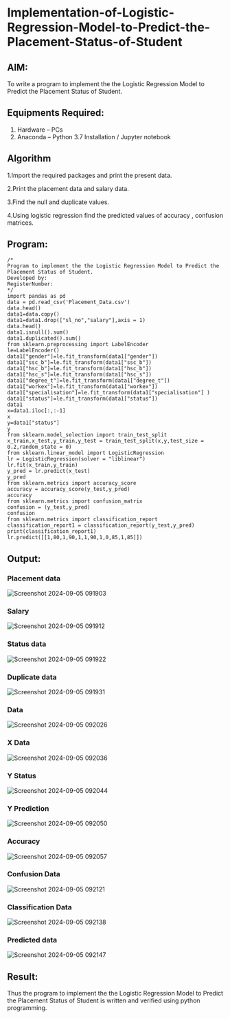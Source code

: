 # Implementation-of-Logistic-Regression-Model-to-Predict-the-Placement-Status-of-Student

## AIM:
To write a program to implement the the Logistic Regression Model to Predict the Placement Status of Student.

## Equipments Required:
1. Hardware – PCs
2. Anaconda – Python 3.7 Installation / Jupyter notebook

## Algorithm
1.Import the required packages and print the present data.

2.Print the placement data and salary data.

3.Find the null and duplicate values.

4.Using logistic regression find the predicted values of accuracy , confusion matrices.

## Program:
```
/*
Program to implement the the Logistic Regression Model to Predict the Placement Status of Student.
Developed by: 
RegisterNumber:  
*/
import pandas as pd
data = pd.read_csv('Placement_Data.csv')
data.head()
data1=data.copy()
data1=data1.drop(["sl_no","salary"],axis = 1)
data.head()
data1.isnull().sum()
data1.duplicated().sum()
from sklearn.preprocessing import LabelEncoder
le=LabelEncoder()
data1["gender"]=le.fit_transform(data1["gender"])
data1["ssc_b"]=le.fit_transform(data1["ssc_b"])
data1["hsc_b"]=le.fit_transform(data1["hsc_b"])
data1["hsc_s"]=le.fit_transform(data1["hsc_s"])
data1["degree_t"]=le.fit_transform(data1["degree_t"])
data1["workex"]=le.fit_transform(data1["workex"])
data1["specialisation"]=le.fit_transform(data1["specialisation"] )     
data1["status"]=le.fit_transform(data1["status"])
data1 
x=data1.iloc[:,:-1]
x
y=data1["status"]
y
from sklearn.model_selection import train_test_split
x_train,x_test,y_train,y_test = train_test_split(x,y,test_size = 0.2,random_state = 0)
from sklearn.linear_model import LogisticRegression
lr = LogisticRegression(solver = "liblinear") 
lr.fit(x_train,y_train)
y_pred = lr.predict(x_test)
y_pred
from sklearn.metrics import accuracy_score
accuracy = accuracy_score(y_test,y_pred)
accuracy
from sklearn.metrics import confusion_matrix
confusion = (y_test,y_pred)
confusion
from sklearn.metrics import classification_report
classification_report1 = classification_report(y_test,y_pred)
print(classification_report1)
lr.predict([[1,80,1,90,1,1,90,1,0,85,1,85]])
```

## Output:
### Placement data

![Screenshot 2024-09-05 091903](https://github.com/user-attachments/assets/8d046e9f-dd45-4d6a-bcde-56a98f63a7db)

### Salary

![Screenshot 2024-09-05 091912](https://github.com/user-attachments/assets/73536031-4677-487e-bbf9-374f31da3c7c)

### Status data

![Screenshot 2024-09-05 091922](https://github.com/user-attachments/assets/8ba60292-578d-4f3a-8021-6ba72a88da1e)

### Duplicate data

![Screenshot 2024-09-05 091931](https://github.com/user-attachments/assets/a4d4b9a5-ac14-48b7-bb33-0fe9e81a07d8)

### Data

![Screenshot 2024-09-05 092026](https://github.com/user-attachments/assets/3f1527fa-9322-4cc6-8542-f41a2665c8d1)

### X Data

![Screenshot 2024-09-05 092036](https://github.com/user-attachments/assets/354761a3-2c60-4077-b23b-993d2c7fe0f0)

### Y Status

![Screenshot 2024-09-05 092044](https://github.com/user-attachments/assets/d9c01f8e-56b2-4c4f-a021-05c33f028ecf)

### Y Prediction

![Screenshot 2024-09-05 092050](https://github.com/user-attachments/assets/48209989-2585-44e4-abd8-feeda7007160)

### Accuracy

![Screenshot 2024-09-05 092057](https://github.com/user-attachments/assets/46457403-e427-4199-8a6c-f64d1568b4be)

### Confusion Data

![Screenshot 2024-09-05 092121](https://github.com/user-attachments/assets/9ebafaed-8f18-485f-bbd1-42132e51d313)

### Classification Data

![Screenshot 2024-09-05 092138](https://github.com/user-attachments/assets/00024e6c-cf34-4d76-bdb0-12c031cce006)

### Predicted data

![Screenshot 2024-09-05 092147](https://github.com/user-attachments/assets/b6799f67-f449-49b5-9293-93550545788c)

## Result:
Thus the program to implement the the Logistic Regression Model to Predict the Placement Status of Student is written and verified using python programming.
